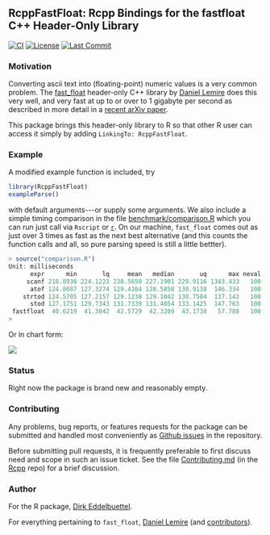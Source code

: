 
## RcppFastFloat: Rcpp Bindings for the fastfloat C++ Header-Only Library

[![CI](https://github.com/eddelbuettel/rcppfastfloat/workflows/ci/badge.svg)](https://github.com/eddelbuettel/rcppfastfloat/actions?query=workflow%3Aci)
[![License](https://eddelbuettel.github.io/badges/GPL2+.svg)](https://www.gnu.org/licenses/gpl-2.0.html)
[![Last Commit](https://img.shields.io/github/last-commit/eddelbuettel/rcppfastfloat)](https://github.com/eddelbuettel/rcppfastfloat)

### Motivation

Converting ascii text into (floating-point) numeric values is a very common problem. The
[fast_float](https://github.com/fastfloat/fast_float) header-only C++ library by [Daniel
Lemire](https://lemire.me/en/) does this very well, and very fast at up to or over to 1 gigabyte per
second as described in more detail in a [recent arXiv paper](https://arxiv.org/abs/2101.11408).

This package brings this header-only library to R so that other R user can access it simply by
adding `LinkingTo: RcppFastFloat`.

### Example

A modified example function is included, try 

```r
library(RcppFastFloat)
exampleParse()
```

with default arguments---or supply some arguments.  We also include a simple timing comparison in
the file [benchmark/comparison.R](inst/benchmark/comparison.R) which you can run just call via
`Rscript` or [`r`](https://github.com/eddelbuettel/littler). On our machine, `fast_float` comes out
as just over 3 times as fast as the next best alternative (and this counts the function calls and
all, so pure parsing speed is still a little bettter).

```r
> source("comparison.R")
Unit: milliseconds
      expr      min       lq     mean   median       uq      max neval cld
     scanf 218.8936 224.1223 238.5650 227.1901 229.9116 1343.433   100   c
      atof 124.8087 127.3274 129.4104 128.5858 130.9138  146.334   100  b 
    strtod 124.5705 127.2157 129.1238 129.1042 130.7504  137.143   100  b 
      stod 127.1751 129.7343 131.7339 131.4854 133.1425  147.763   100  b 
 fastfloat  40.6219  41.3042  42.5729  42.3209  43.1738   57.788   100 a  
> 
```

Or in chart form:

![](https://eddelbuettel.github.io/rcppfastfloat/comparison.png)


### Status

Right now the package is brand new and reasonably empty. 

### Contributing

Any problems, bug reports, or features requests for the package can be submitted and handled most
conveniently as [Github issues](https://github.com/eddelbuettel/rcppfastfloat/issues) in the
repository.

Before submitting pull requests, it is frequently preferable to first discuss need and scope in such
an issue ticket.  See the file
[Contributing.md](https://github.com/RcppCore/Rcpp/blob/master/Contributing.md) (in the
[Rcpp](https://github.com/RcppCore/Rcpp) repo) for a brief discussion.

### Author

For the R package, [Dirk Eddelbuettel](https://github.com/eddelbuettel).

For everything pertaining to `fast_float`, [Daniel Lemire](https://lemire.me/en/) (and
[contributors](https://github.com/fastfloat/fast_float/graphs/contributors)).
